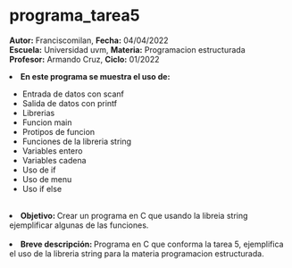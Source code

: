 # programa_tarea5


<b>Autor:</b> Franciscomilan, <b>Fecha:</b> 04/04/2022  <br>
 <b>Escuela:</b> Universidad uvm, <b>Materia:</b> Programacion estructurada <br>
 <b>Profesor:</b> Armando Cruz, <b>Ciclo:</b> 01/2022
 <br>
 <li><b> En este programa se muestra el uso de: </b></li>
 <ul>
<li> Entrada de datos con scanf</li>
<li> Salida de datos con printf </li>
<li>Librerias </li>
 <li>Funcion main </li>
  <li>Protipos de funcion </li>
	<li>Funciones de la libreria string </li>
	 <li>Variables entero </li>
	<li>Variables cadena </li>
	<li>Uso de if </li>
	<li>Uso de menu </li>
	<li>Uso if else </li>
	
  
 </ul>
<br>
 <li> <b> Objetivo: </b> Crear un programa en C que usando la libreia string ejemplificar algunas de las funciones. </li>
 <br>
 <li><b> Breve descripción: </b>Programa en C que conforma la tarea 5, ejemplifica el uso de la libreria string para la materia programacion estructurada. </li>
